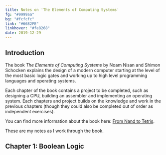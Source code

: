 ```yaml
---
title: Notes on 'The Elements of Computing Systems'
fg: "#9999aa"
bg: "#fcfcfc"
link: "#6682FE"
linkhover: "#fe8268"
date: 2019-12-29
---
```


## Introduction
The book *The Elements of Computing Systems* by Noam Nisan and Shimon Schocken explains the design of a modern computer starting at the level of the most basic logic gates and working up to high level programming languages and operating systems.

Each chapter of the book contains a project to be completed, such as designing a CPU, building an assembler and implementing an operating system. Each chapters and project builds on the knowledge and work in the previous chapters (though they could also be completed out of order as independent exercises).

You can find more information about the book here: [From Nand to Tetris](https://www.nand2tetris.org).

These are my notes as I work through the book.

## Chapter 1: Boolean Logic

